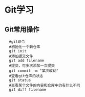 # Git学习

## Git常用操作

 ```shell
   #git命令
   #初始化一个新仓库
   git init
   #添加提交文件
   git add filename
   #提交，可多次添加一次提交
   git commit -m "某次改动"
   #查看git仓库的状态
   git status
   #查看某个文件的内容和仓库中的有什么不同
   git diff filename
 ```

   

